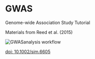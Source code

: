 # GWAS
Genome-wide Association Study Tutorial

Materials from  Reed et al. (2015)

<img src="https://www.ncbi.nlm.nih.gov/pmc/articles/PMC5019244/bin/SIM-34-3769-g001.jpg" alt="GWASanalysis workflow">

[doi: 10.1002/sim.6605](https://dx.doi.org/10.1002%2Fsim.6605)
